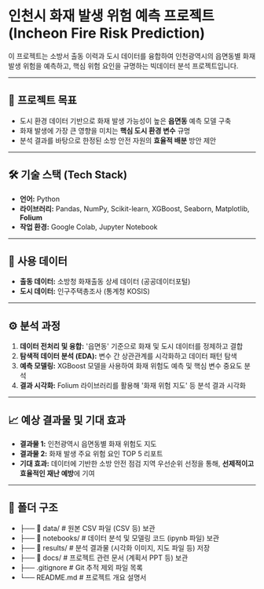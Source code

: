 # 인천시 화재 발생 위험 예측 프로젝트 (Incheon Fire Risk Prediction)

이 프로젝트는 소방서 출동 이력과 도시 데이터를 융합하여 인천광역시의 읍면동별 화재 발생 위험을 예측하고, 핵심 위험 요인을 규명하는 빅데이터 분석 프로젝트입니다.

---
## 🎯 프로젝트 목표
-   도시 환경 데이터 기반으로 화재 발생 가능성이 높은 **읍면동** 예측 모델 구축
-   화재 발생에 가장 큰 영향을 미치는 **핵심 도시 환경 변수** 규명
-   분석 결과를 바탕으로 한정된 소방 안전 자원의 **효율적 배분** 방안 제안

---
## 🛠️ 기술 스택 (Tech Stack)
-   **언어:** Python
-   **라이브러리:** Pandas, NumPy, Scikit-learn, XGBoost, Seaborn, Matplotlib, **Folium**
-   **작업 환경:** Google Colab, Jupyter Notebook

---
## 📂 사용 데이터
-   **출동 데이터:** 소방청 화재출동 상세 데이터 (공공데이터포털)
-   **도시 데이터:** 인구주택총조사 (통계청 KOSIS)

---
## ⚙️ 분석 과정
1.  **데이터 전처리 및 융합:** '읍면동' 기준으로 화재 및 도시 데이터를 정제하고 결합
2.  **탐색적 데이터 분석 (EDA):** 변수 간 상관관계를 시각화하고 데이터 패턴 탐색
3.  **예측 모델링:** XGBoost 모델을 사용하여 화재 위험도 예측 및 핵심 변수 중요도 분석
4.  **결과 시각화:** Folium 라이브러리를 활용해 '화재 위험 지도' 등 분석 결과 시각화

---
## 📈 예상 결과물 및 기대 효과
-   **결과물 1:** 인천광역시 읍면동별 화재 위험도 지도
-   **결과물 2:** 화재 발생 주요 위험 요인 TOP 5 리포트
-   **기대 효과:** 데이터에 기반한 소방 안전 점검 지역 우선순위 선정을 통해, **선제적이고 효율적인 재난 예방**에 기여

---
## 📁 폴더 구조
- ├── 📂 data/         # 원본 CSV 파일 (CSV 등) 보관
- ├── 📂 notebooks/    # 데이터 분석 및 모델링 코드 (ipynb 파일) 보관
- ├── 📂 results/      # 분석 결과물 (시각화 이미지, 지도 파일 등) 저장
- ├── 📂 docs/         # 프로젝트 관련 문서 (계획서 PPT 등) 보관
- ├── .gitignore       # Git 추적 제외 파일 목록
- └── README.md        # 프로젝트 개요 설명서
